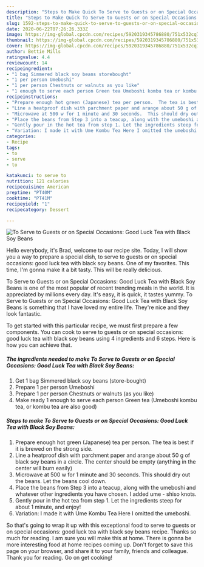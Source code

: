 ```yaml
---
description: "Steps to Make Quick To Serve to Guests or on Special Occasions: Good Luck Tea with Black Soy Beans"
title: "Steps to Make Quick To Serve to Guests or on Special Occasions: Good Luck Tea with Black Soy Beans"
slug: 1592-steps-to-make-quick-to-serve-to-guests-or-on-special-occasions-good-luck-tea-with-black-soy-beans
date: 2020-06-22T07:26:26.333Z
image: https://img-global.cpcdn.com/recipes/5920319345786880/751x532cq70/to-serve-to-guests-or-on-special-occasions-good-luck-tea-with-black-soy-beans-recipe-main-photo.jpg
thumbnail: https://img-global.cpcdn.com/recipes/5920319345786880/751x532cq70/to-serve-to-guests-or-on-special-occasions-good-luck-tea-with-black-soy-beans-recipe-main-photo.jpg
cover: https://img-global.cpcdn.com/recipes/5920319345786880/751x532cq70/to-serve-to-guests-or-on-special-occasions-good-luck-tea-with-black-soy-beans-recipe-main-photo.jpg
author: Bettie Mills
ratingvalue: 4.4
reviewcount: 14
recipeingredient:
- "1 bag Simmered black soy beans storebought"
- "1 per person Umeboshi"
- "1 per person Chestnuts or walnuts as you like"
- "1 enough to serve each person Green tea Umeboshi kombu tea or kombu tea are also good"
recipeinstructions:
- "Prepare enough hot green (Japanese) tea per person.  The tea is best if it is brewed on the strong side."
- "Line a heatproof dish with parchment paper and arange about 50 g of black soy beans in a circle.  The center should be empty (anything in the center will burn easily)"
- "Microwave at 500 w for 1 minute and 30 seconds.  This should dry out the beans.  Let the beans cool down."
- "Place the beans from Step 3 into a teacup, along with the umeboshi and whatever other ingredients you have chosen.  I added ume - shiso knots."
- "Gently pour in the hot tea from step 1. Let the ingredients steep for about 1 minute, and enjoy!"
- "Variation: I made it with Ume Kombu Tea Here I omitted the umeboshi."
categories:
- Recipe
tags:
- to
- serve
- to

katakunci: to serve to 
nutrition: 121 calories
recipecuisine: American
preptime: "PT40M"
cooktime: "PT41M"
recipeyield: "1"
recipecategory: Dessert

---
```



![To Serve to Guests or on Special Occasions: Good Luck Tea with Black Soy Beans](https://img-global.cpcdn.com/recipes/5920319345786880/751x532cq70/to-serve-to-guests-or-on-special-occasions-good-luck-tea-with-black-soy-beans-recipe-main-photo.jpg)

Hello everybody, it's Brad, welcome to our recipe site. Today, I will show you a way to prepare a special dish, to serve to guests or on special occasions: good luck tea with black soy beans. One of my favorites. This time, I'm gonna make it a bit tasty. This will be really delicious.

To Serve to Guests or on Special Occasions: Good Luck Tea with Black Soy Beans is one of the most popular of recent trending meals in the world. It is appreciated by millions every day. It's easy, it is quick, it tastes yummy. To Serve to Guests or on Special Occasions: Good Luck Tea with Black Soy Beans is something that I have loved my entire life. They're nice and they look fantastic.




To get started with this particular recipe, we must first prepare a few components. You can cook to serve to guests or on special occasions: good luck tea with black soy beans using 4 ingredients and 6 steps. Here is how you can achieve that.

<!--inarticleads1-->

##### The ingredients needed to make To Serve to Guests or on Special Occasions: Good Luck Tea with Black Soy Beans:

1. Get 1 bag Simmered black soy beans (store-bought)
1. Prepare 1 per person Umeboshi
1. Prepare 1 per person Chestnuts or walnuts (as you like)
1. Make ready 1 enough to serve each person Green tea (Umeboshi kombu tea, or kombu tea are also good)




<!--inarticleads2-->

##### Steps to make To Serve to Guests or on Special Occasions: Good Luck Tea with Black Soy Beans:

1. Prepare enough hot green (Japanese) tea per person.  The tea is best if it is brewed on the strong side.
1. Line a heatproof dish with parchment paper and arange about 50 g of black soy beans in a circle.  The center should be empty (anything in the center will burn easily)
1. Microwave at 500 w for 1 minute and 30 seconds.  This should dry out the beans.  Let the beans cool down.
1. Place the beans from Step 3 into a teacup, along with the umeboshi and whatever other ingredients you have chosen.  I added ume - shiso knots.
1. Gently pour in the hot tea from step 1. Let the ingredients steep for about 1 minute, and enjoy!
1. Variation: I made it with Ume Kombu Tea Here I omitted the umeboshi.




So that's going to wrap it up with this exceptional food to serve to guests or on special occasions: good luck tea with black soy beans recipe. Thanks so much for reading. I am sure you will make this at home. There is gonna be more interesting food at home recipes coming up. Don't forget to save this page on your browser, and share it to your family, friends and colleague. Thank you for reading. Go on get cooking!

